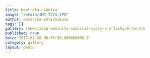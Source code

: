 ```yaml
---
title: Kontrola rybníka
image: "/media/IMG_7274.JPG"
author: katerina-polednikova
tags: []
gallery: /news/zima-umoznila-spocitat-vydry-v-orlickych-horach
published: true
date: 2017-01-26 06:58:50.000000000 Z
category: gallery
layout: photo
---
```

